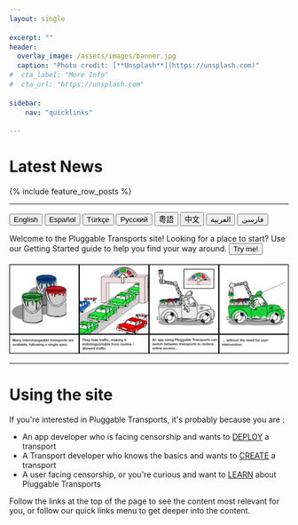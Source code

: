 ```yaml
---
layout: single

excerpt: ""
header:
  overlay_image: /assets/images/banner.jpg
  caption: "Photo credit: [**Unsplash**](https://unsplash.com)"
#  cta_label: "More Info"
#  cta_url: "https://unsplash.com"

sidebar:
    nav: "quicklinks"

---
```


# Latest News

{% include feature_row_posts %}

---
<button onclick="langChange_en()">English</button>
<button onclick="langChange_es()">Español</button>
<button onclick="langChange_tr()">Türkçe</button>
<button onclick="langChange_ru()">Русский</button>
<button onclick="langChange_cn()">粵語</button>
<button onclick="langChange_tw()">中文</button>
<button onclick="langChange_ar()">العربية</button>
<button onclick="langChange_fa()">فارسی</button>

<!--Censorship and shutdowns vary from blocking specific websites to blocking or throttling entire types of traffic, like https or VoIP protocols. Pluggable Transports can keep sites and apps working as they are meant to when the network is being interfered with in this way.-->

<div id="langWelcome">Welcome to the Pluggable Transports site! Looking for a place to start? Use our Getting Started guide to help you find your way around.
<button onclick="myGuide_en()">Try me!</button> </div>
<br />

<img id="ptComic" src="/assets/images/comic_en.png">

<script>
	function langChange_en() {
       document.getElementById("langWelcome").innerHTML = "Welcome to the Pluggable Transports site! Looking for a place to start? Use our Getting Started guide to help you find your way around. <button onclick=\"myGuide_en()\">Try me!</button>";
       document.getElementById('ptComic').src='/assets/images/comic_en.png';
	}
	function langChange_es() {
       document.getElementById("langWelcome").innerHTML = "Juega a través de nuestra guía a Transportes Conectables <button onclick=\"myGuide_es()\">àqui</button>"; 
       document.getElementById('ptComic').src='/assets/images/comic_es.png';
    }
    function langChange_tr() {
       document.getElementById("langWelcome").innerHTML = "<button onclick=\"myGuide_tr()\">Buraya tıklayarak</button> Değiştirilebilir Taşıyıcılar rehberimize göz atabilirsiniz.";
       document.getElementById('ptComic').src='/assets/images/comic_tr.png';
    }
    function langChange_ru() {
       document.getElementById("langWelcome").innerHTML = "мотрите видео руководство по Подключаемым транспортам <button onclick=\"myGuide_ru()\">здесь</button>";
       document.getElementById('ptComic').src='/assets/images/comic_ru.png';
    }
    function langChange_tw() {
       document.getElementById("langWelcome").innerHTML = "透過可插拔傳輸指示<button onclick=\"myGuide_tw()\">播放</button>";
       document.getElementById('ptComic').src='/assets/images/comic_zhtw.png';
    }
    function langChange_cn() {
       document.getElementById("langWelcome").innerHTML = "我们在<button onclick=\"myGuide_cn()\">此处</button>提供了可插拔传输步骤式的指南";
       document.getElementById('ptComic').src='/assets/images/comic_zhcn.png';
    }
    function langChange_ar() {
       document.getElementById("langWelcome").innerHTML = "<p dir=\"rtl\">تصفح مرشدنا للنواقل الموصولة <button onclick=\"myGuide_ar()\">هنا</button></p>";
       document.getElementById('ptComic').src='/assets/images/comic_ar.png';
    }
    function langChange_fa() {
       document.getElementById("langWelcome").innerHTML = "<p dir=\"rtl\">با راهنمای ما برای حامل‌های جابه‌جاپذیر شروع کنید<button onclick=\"myGuide_fa()\">اینجا</button></p>";
       document.getElementById('ptComic').src='/assets/images/comic_fa.png';
    }
    function myGuide_es() {
    	window.open("/gettingstarted_es.html", "_blank", "toolbar=no,scrollbars=yes,resizable=no");
    }
	function myGuide_tr() {
    	window.open("/gettingstarted_tr.html", "_blank", "toolbar=no,scrollbars=yes,resizable=no");
    }
	function myGuide_ru() {
    	window.open("/gettingstarted_ru.html", "_blank", "toolbar=no,scrollbars=yes,resizable=no");
	}
	function myGuide_cn() {
    	window.open("/gettingstarted_zhcn.html", "_blank", "toolbar=no,scrollbars=yes,resizable=no");
	}
	function myGuide_tw() {
    	window.open("/gettingstarted_zhtw.html", "_blank", "toolbar=no,scrollbars=yes,resizable=no");
	}
	function myGuide_en() {
    	window.open("/gettingstarted.html", "_blank", "toolbar=no,scrollbars=yes,resizable=no");
	}
  function myGuide_ar() {
      window.open("/gettingstarted_ar.html", "_blank", "toolbar=no,scrollbars=yes,resizable=no");
  }
  function myGuide_fa() {
      window.open("/gettingstarted_fa.html", "_blank", "toolbar=no,scrollbars=yes,resizable=no");
  }
</script>

---

# Using the site

If you're interested in Pluggable Transports, it's probably because you are :

- An app developer who is facing censorship and wants to [DEPLOY](/implement/) a transport
- A Transport developer who knows the basics and wants to [CREATE](/build/) a transport
- A user facing censorship, or you're curious and want to [LEARN](/about/) about Pluggable Transports

Follow the links at the top of the page to see the content most relevant for you, or follow our quick links menu to get deeper into the content.
